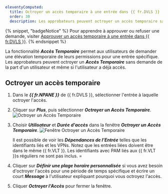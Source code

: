 ```yaml
eleventyComputed:
  title: Octroyer un accès temporaire à une entrée dans {{ fr.DVLS }}
  order: 30
  description: Les approbateurs peuvent octroyer un accès temporaire sans demande à un utilisateur, même si celui-ci a déjà accès.
```
{% snippet, "badgeNotice" %}
Pour apprendre à approuver ou refuser une demande, visiter [Approuver un accès temporaire à une entrée dans {{ fr.DVLS }}](/server/web-interface/temporary-access/approve-temporary-access/).
{% endsnippet %}

La fonctionnalité ***Accès Temporaire*** permet aux utilisateurs de demander une élévation temporaire de leurs permissions pour une entrée spécifique. Les approbateurs peuvent octroyer un ***Accès Temporaire*** sans demande de la part d'un utilisateur et même si l'utilisateur a déjà accès.

## Octroyer un accès temporaire

1. Dans le ***{{ fr.NPANE }}*** de {{ fr.DVLS }}, sélectionner l'entrée à laquelle octroyer l'accès.
1. Cliquer sur ***Plus***, puis sélectionner ***Octroyer un Accès Temporaire***.
![Octroyer un Accès Temporaire](https://cdnweb.devolutions.net/docs/docs_en_server_ServerOp6027.png)
1. Choisir ***Utilisateur*** et ***Durée d'accès*** dans la fenêtre ***Octroyer un Accès Temporaire***.
![Fenêtre Octroyer un Accès Temporaire](https://cdnweb.devolutions.net/docs/docs_en_server_ServerOp6030.png)

   Il est possible de voir les ***Dépendances de l'Entrée*** telles que les identifiants liés et les VPNs. Notez que les entrées liées doivent être dans le même {{ fr.VLT }}. Les identifiants avec PAM liés aux {{ fr.VLT }}s réguliers ne sont pas inclus.
=
1. Cliquer sur ***Définir une plage horaire personnalisée*** si vous avez besoin d'octroyer l'accès pour une période de temps spécifique et écrire un court ***Message*** à l'utilisateur expliquant pourquoi vous octroyez l'accès.
1. Cliquer ***Octroyer l'Accès*** pour fermer la fenêtre.

